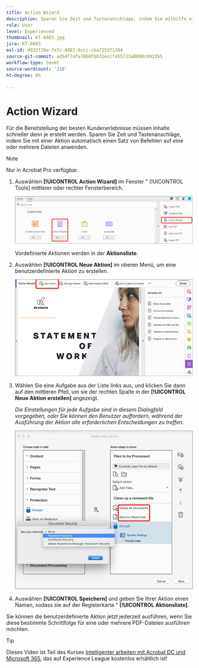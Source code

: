 ```yaml
---
title: Action Wizard
description: Sparen Sie Zeit und Tastenanschläge, indem Sie mithilfe einer Aktion automatisch einen Satz von Befehlen auf eine oder mehrere Dateien anwenden
role: User
level: Experienced
thumbnail: KT-6803.jpg
jira: KT-6803
exl-id: d932f20e-7e7c-4087-8ccc-cba7253f1394
source-git-commit: ad54f7afa78b0fbb31eccf455723a8890cb92355
workflow-type: tm+mt
source-wordcount: '218'
ht-degree: 0%

---
```


# Action Wizard

Für die Bereitstellung der besten Kundenerlebnisse müssen Inhalte schneller denn je erstellt werden. Sparen Sie Zeit und Tastenanschläge, indem Sie mit einer Aktion automatisch einen Satz von Befehlen auf eine oder mehrere Dateien anwenden.

>[!NOTE]
>
>Nur in Acrobat Pro verfügbar.

1. Auswählen **[!UICONTROL Action Wizard]** im Fenster &quot; [!UICONTROL Tools] mittlerer oder rechter Fensterbereich.

   ![Action Wizard 1. Schritt](../assets/ActionWizard_1.png)

   Vordefinierte Aktionen werden in der **Aktionsliste**.

1. Auswählen **[!UICONTROL Neue Aktion]** im oberen Menü, um eine benutzerdefinierte Aktion zu erstellen.

   ![Action Wizard Step 2](../assets/ActionWizard_2.png)

1. Wählen Sie eine Aufgabe aus der Liste links aus, und klicken Sie dann auf den mittleren Pfeil, um sie der rechten Spalte in der **[!UICONTROL Neue Aktion erstellen]** angezeigt.

   *Die Einstellungen für jede Aufgabe sind in diesem Dialogfeld vorgegeben, oder Sie können den Benutzer auffordern, während der Ausführung der Aktion alle erforderlichen Entscheidungen zu treffen.*

   ![Action Wizard Schritt 3](../assets/ActionWizard_3.png)

1. Auswählen **[!UICONTROL Speichern]** und geben Sie Ihrer Aktion einen Namen, sodass sie auf der Registerkarte &quot; **[!UICONTROL Aktionsliste]**.

Sie können die benutzerdefinierte Aktion jetzt jederzeit ausführen, wenn Sie diese bestimmte Schrittfolge für eine oder mehrere PDF-Dateien ausführen möchten.

>[!TIP]
>
>Dieses Video ist Teil des Kurses [Intelligenter arbeiten mit Acrobat DC und Microsoft 365.](https://experienceleague.adobe.com/?recommended=Acrobat-U-1-2021.microsoft365) das auf Experience League kostenlos erhältlich ist!
